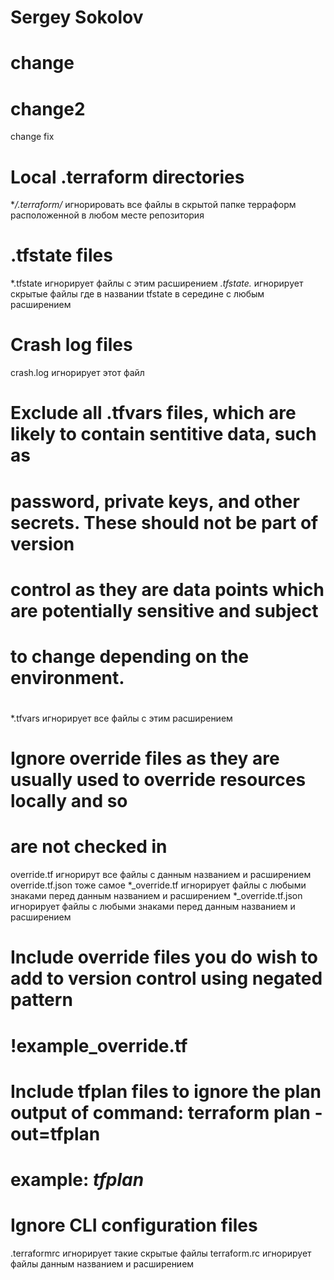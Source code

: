 # Sergey Sokolov
# change
# change2

change fix

# Local .terraform directories 
**/.terraform/* игнорировать все файлы в скрытой папке терраформ расположенной в любом месте репозитория

# .tfstate files
*.tfstate игнорирует файлы с этим расширением
*.tfstate.* игнорирует скрытые файлы где в названии tfstate в середине с любым расширением

# Crash log files
crash.log игнорирует этот файл

# Exclude all .tfvars files, which are likely to contain sentitive data, such as
# password, private keys, and other secrets. These should not be part of version
# control as they are data points which are potentially sensitive and subject
# to change depending on the environment.
#
*.tfvars игнорирует все файлы с этим расширением

# Ignore override files as they are usually used to override resources locally and so
# are not checked in
override.tf  игнорирут все файлы с данным названием и расширением
override.tf.json тоже самое 
*_override.tf игнорирует файлы с любыми знаками перед данным названием и расширением
*_override.tf.json игнорирует файлы с любыми знаками перед данным названием и расширением

# Include override files you do wish to add to version control using negated pattern
#
# !example_override.tf

# Include tfplan files to ignore the plan output of command: terraform plan -out=tfplan
# example: *tfplan*

# Ignore CLI configuration files
.terraformrc игнорирует такие скрытые файлы
terraform.rc игнорирует файлы данным названием и расширением
